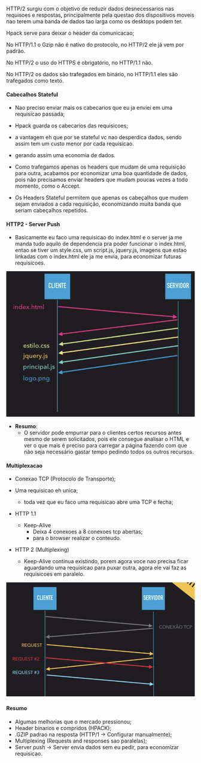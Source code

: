 HTTP/2 surgiu com o objetivo de reduzir dados desnecessarios nas requisoes e respostas, principalmente pela questao dos dispositivos moveis nao terem uma banda de dados tao larga como os desktops podem ter.

Hpack serve para deixar o header da comunicacao;


No HTTP/1.1 o Gzip não é nativo do protocolo, no HTTP/2 ele já vem por padrão.


No HTTP/2 o uso do HTTPS é obrigatório, no HTTP/1.1 não.


No HTTP/2 os dados são trafegados em binário, no HTTP/1.1 eles são trafegados como texto.

#### Cabecalhos Stateful

- Nao preciso enviar mais os cabecarios que eu ja enviei em uma requisicao passada;
- Hpack guarda os cabecarios das requisicoes;
- a vantagem eh que por se stateful vc nao desperdica dados, sendo assim tem um custo menor por cada requisicao.
- gerando assim uma economia de dados.

- Como trafegamos apenas os headers que mudam de uma requisição para outra, acabamos por economizar uma boa quantidade de dados, pois não precisamos enviar headers que mudam poucas vezes a todo momento, como o Accept.

- Os Headers Stateful permitem que apenas os cabeçalhos que mudem sejam enviados a cada requisição, economizando muita banda que seriam cabeçalhos repetidos.

#### HTTP2 - Server Push

- Basicamente eu faco uma requisicao do index.html e o server ja me manda tudo aquilo de dependencia pra poder funcionar o index.html, entao se tiver um style.css, um script.js, jquery.js, imagens que estao linkadas com o index.html ele ja me envia, para economizar futuras requisicoes.

![alt text](image-10.png)

- **Resumo**:
    - O servidor pode empurrar para o clientes certos recursos antes mesmo de serem solicitados, pois ele consegue analisar o HTML e ver o que mais é preciso para carregar a página fazendo com que não seja necessário gastar tempo pedindo todos os outros recursos.

#### Multiplexacao

- Conexao TCP (Protocolo de Transporte);
- Uma requisicao eh unica;
    - toda vez que eu faco uma requisicao abre uma TCP e fecha;

- HTTP 1.1
    - Keep-Alive
        - Deixa 4 conexoes a 8 conexoes tcp abertas;
        - para o browser realizar o conteudo.
- HTTP 2 (Multiplexing)
    - Keep-Alive continua existindo, porem agora voce nao precisa ficar aguardando uma requisicao para puxar outra, agora ele vai faz as requisicoes em paralelo.

![alt text](image-11.png)


#### Resumo

- Algumas melhorias que o mercado pressionou;
- Header binarios e compridos (HPACK);
- .GZIP padrao na resposta (HTTP/1 -> Configurar manualmente);
- Multiplexing (Requests and responses sao paralelas);
- Server push -> Server envia dados sem eu pedir, para economizar requisicao.
